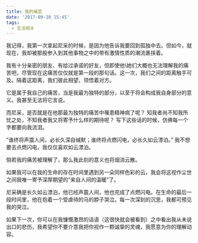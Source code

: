 ```yaml
---
title: 我的痛苦
date: '2017-09-10 15:45'
tags:
  - 生活相关
---
```


我记得，我第一次拿起尼采的时候，是因为他告诉我要回到孤独中去。但如今，就现在，我却被那股参入到其他事物之中的带有激情性质的潮流裹挟着。

我有十分亲密的朋友、有给过承诺的好友，但即使他\她们大概也无法理解我的痛苦吧，尽管现在这痛苦仅仅就是第一段的那句话。这一次，我们之间的距离触手可及。隔着这距离，我们彼此相望，领悟着对方。

它是属于我自己的痛苦，当是我最为独特的部分，以至于将会构成我自身部分的意义。我甚至无法将它言说。

而尼采，是否就是在他那最为独特的痛苦中罹患精神病了呢？
知我者尚不知我所忧之处，不知我者我又将寄予什么样的期待呢？
写下这些话的时候，仿佛每一个字都要向我流泪。

“谁终将声震人间，必长久深自缄默；谁终将点燃闪电，必长久如云漂泊。”
我不想要去点燃闪电，我仅仅喜欢如云漂泊。

倘若我的痛苦被理解了，那么我此刻的意义也将烟消云散。

如果我可以在我的生命的存在时间里遇到另一朵同样色彩的云，我会将这视作尘世之间我唯一寄予深厚期望的“来自人间的温暖”了。

尼采确是长久如云漂泊，他已经声震人间，他也完成了点燃闪电。在生命的最后一段时间里，他在抱着一个受虐待的马的脖子哭泣。每一次深刻的沉思，我都可预见我的哭泣。

如果下一次，你可以在我慷慨激昂的话语（这很快就会被看到）之中看出我从未说出口的悲伤，我希望你不要介意我把你视作一颗诚挚的灵魂，我愿意为你的理解动容。

